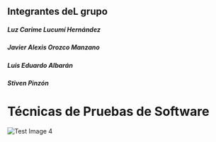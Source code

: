 ## Integrantes deL grupo

##### Luz Carime Lucumí Hernández
##### Javier Alexis Orozco Manzano
##### Luis Eduardo Albarán
##### Stiven Pinzón

# Técnicas de Pruebas de Software

![Test Image 4](https://github.com/luisalvaran17/TPS_Proyecto/blob/master/diagrama_DB.png)
